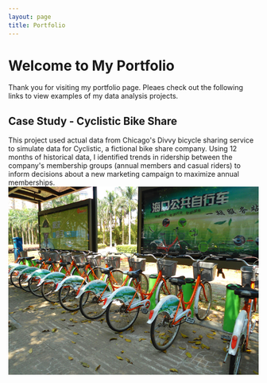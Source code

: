 ```yaml
---
layout: page
title: Portfolio
---
```


# Welcome to My Portfolio
Thank you for visiting my portfolio page.  Pleaes check out the following links to view examples of my data analysis projects.

## Case Study - Cyclistic Bike Share
This project used actual data from Chicago's Divvy bicycle sharing service to simulate data for Cyclistic, a fictional bike share company. Using 12 months of historical data, I identified trends in ridership between the company's membership groups (annual members and casual riders) to inform decisions about a new marketing campaign to maximize annual memberships.
[![Cyclistic Case Study](/images/bike_station.jpg)](https://github.com/drewbrinkley/CaseStudy-CyclisticBikeShare)

